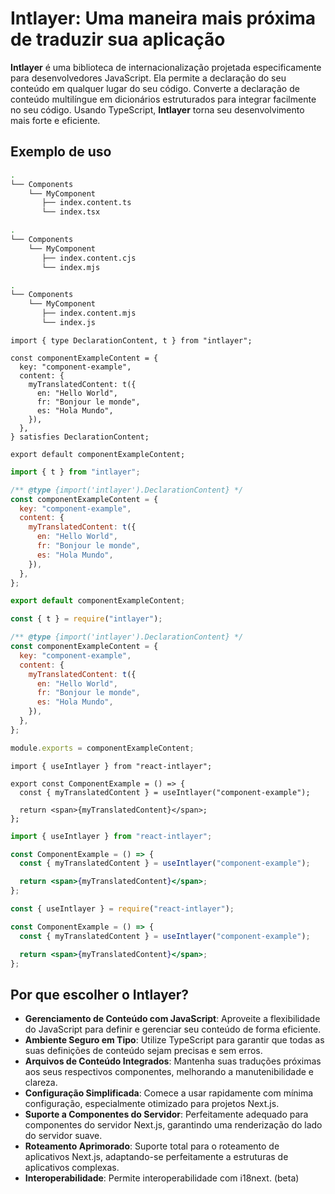 # Intlayer: Uma maneira mais próxima de traduzir sua aplicação

**Intlayer** é uma biblioteca de internacionalização projetada especificamente para desenvolvedores JavaScript. Ela permite a declaração do seu conteúdo em qualquer lugar do seu código. Converte a declaração de conteúdo multilíngue em dicionários estruturados para integrar facilmente no seu código. Usando TypeScript, **Intlayer** torna seu desenvolvimento mais forte e eficiente.

## Exemplo de uso

```bash codeFormat="typescript"
.
└── Components
    └── MyComponent
       ├── index.content.ts
       └── index.tsx
```

```bash codeFormat="commonjs"
.
└── Components
    └── MyComponent
       ├── index.content.cjs
       └── index.mjs
```

```bash codeFormat="esm"
.
└── Components
    └── MyComponent
       ├── index.content.mjs
       └── index.js
```

```tsx fileName="./Components/MyComponent/index.content.ts" codeFormat="typescript"
import { type DeclarationContent, t } from "intlayer";

const componentExampleContent = {
  key: "component-example",
  content: {
    myTranslatedContent: t({
      en: "Hello World",
      fr: "Bonjour le monde",
      es: "Hola Mundo",
    }),
  },
} satisfies DeclarationContent;

export default componentExampleContent;
```

```jsx fileName="./Components/MyComponent/index.mjx" codeFormat="esm"
import { t } from "intlayer";

/** @type {import('intlayer').DeclarationContent} */
const componentExampleContent = {
  key: "component-example",
  content: {
    myTranslatedContent: t({
      en: "Hello World",
      fr: "Bonjour le monde",
      es: "Hola Mundo",
    }),
  },
};

export default componentExampleContent;
```

```jsx fileName="./Components/MyComponent/index.csx" codeFormat="commonjs"
const { t } = require("intlayer");

/** @type {import('intlayer').DeclarationContent} */
const componentExampleContent = {
  key: "component-example",
  content: {
    myTranslatedContent: t({
      en: "Hello World",
      fr: "Bonjour le monde",
      es: "Hola Mundo",
    }),
  },
};

module.exports = componentExampleContent;
```

```tsx fileName="./Components/MyComponent/index.tsx" codeFormat="typescript"
import { useIntlayer } from "react-intlayer";

export const ComponentExample = () => {
  const { myTranslatedContent } = useIntlayer("component-example");

  return <span>{myTranslatedContent}</span>;
};
```

```jsx fileName="./Components/MyComponent/index.mjx" codeFormat="esm"
import { useIntlayer } from "react-intlayer";

const ComponentExample = () => {
  const { myTranslatedContent } = useIntlayer("component-example");

  return <span>{myTranslatedContent}</span>;
};
```

```jsx fileName="./Components/MyComponent/index.csx" codeFormat="commonjs"
const { useIntlayer } = require("react-intlayer");

const ComponentExample = () => {
  const { myTranslatedContent } = useIntlayer("component-example");

  return <span>{myTranslatedContent}</span>;
};
```

## Por que escolher o Intlayer?

- **Gerenciamento de Conteúdo com JavaScript**: Aproveite a flexibilidade do JavaScript para definir e gerenciar seu conteúdo de forma eficiente.
- **Ambiente Seguro em Tipo**: Utilize TypeScript para garantir que todas as suas definições de conteúdo sejam precisas e sem erros.
- **Arquivos de Conteúdo Integrados**: Mantenha suas traduções próximas aos seus respectivos componentes, melhorando a manutenibilidade e clareza.
- **Configuração Simplificada**: Comece a usar rapidamente com mínima configuração, especialmente otimizado para projetos Next.js.
- **Suporte a Componentes do Servidor**: Perfeitamente adequado para componentes do servidor Next.js, garantindo uma renderização do lado do servidor suave.
- **Roteamento Aprimorado**: Suporte total para o roteamento de aplicativos Next.js, adaptando-se perfeitamente a estruturas de aplicativos complexas.
- **Interoperabilidade**: Permite interoperabilidade com i18next. (beta)
